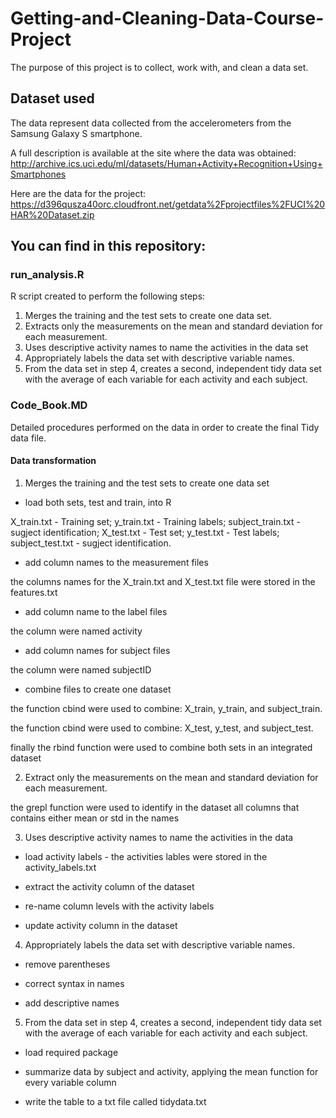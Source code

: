 # Getting-and-Cleaning-Data-Course-Project

The purpose of this project is to collect, work with, and clean a data set.

## Dataset used

The data represent data collected from the accelerometers from the Samsung Galaxy S smartphone. 

A full description is available at the site where the data was obtained: http://archive.ics.uci.edu/ml/datasets/Human+Activity+Recognition+Using+Smartphones

Here are the data for the project: https://d396qusza40orc.cloudfront.net/getdata%2Fprojectfiles%2FUCI%20HAR%20Dataset.zip

## You can find in this repository:

### run_analysis.R

R script created to perform the following steps:

1. Merges the training and the test sets to create one data set.
2. Extracts only the measurements on the mean and standard deviation for each measurement.
3. Uses descriptive activity names to name the activities in the data set
4. Appropriately labels the data set with descriptive variable names.
5. From the data set in step 4, creates a second, independent tidy data set with the average of each variable for each activity and each subject.

### Code_Book.MD

Detailed procedures performed on the data in order to create the final Tidy data file.

#### Data transformation

1. Merges the training and the test sets to create one data set

- load both sets, test and train, into R

X_train.txt - Training set;
y_train.txt - Training labels;
subject_train.txt - sugject identification;
X_test.txt - Test set;
y_test.txt - Test labels;
subject_test.txt - sugject identification.

- add column names to the measurement files

the columns names for the X_train.txt and X_test.txt file were stored in the features.txt

- add column name to the label files

the column were named activity

- add column names for subject files

the column were named subjectID

- combine files to create one dataset

the function cbind were used to combine: X_train, y_train, and subject_train.

the function cbind were used to combine: X_test, y_test, and subject_test.

finally the rbind function were used to combine both sets in an integrated dataset



2. Extract only the measurements on the mean and standard deviation for each measurement.

the grepl function were used to identify in the dataset all columns that contains either mean or std in the names 


3. Uses descriptive activity names to name the activities in the data

- load activity labels - the activities lables were stored in the activity_labels.txt 

- extract the activity column of the dataset

- re-name column levels with the activity labels

- update activity column in the dataset


4. Appropriately labels the data set with descriptive variable names.

- remove parentheses

- correct syntax in names

- add descriptive names


5. From the data set in step 4, creates a second, independent tidy data set with the average of each variable for each activity and each subject.

- load required package 

- summarize data by subject and activity, applying the mean function for every variable column

- write the table to a txt file called tidydata.txt

 

